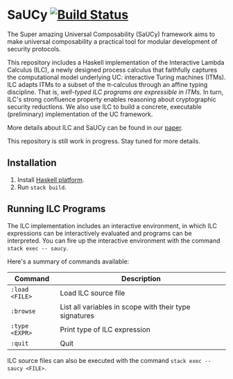 SaUCy [![Build Status](https://travis-ci.org/initc3/SaUCy.svg?branch=master)](https://travis-ci.org/initc3/SaUCy)
======

The Super amazing Universal Composability (SaUCy) framework aims to make
universal composability a practical tool for modular development of security
protocols.

This repository includes a Haskell implementation of the Interactive Lambda
Calculus (ILC), a newly designed process calculus that faithfully captures the
computational model underlying UC: interactive Turing machines (ITMs). ILC
adapts ITMs to a subset of the π-calculus through an affine typing
discipline. That is, *well-typed ILC programs are expressible in ITMs.* In turn,
ILC's strong confluence property enables reasoning about cryptographic security
reductions. We also use ILC to build a concrete, executable (preliminary)
implementation of the UC framework.

More details about ILC and SaUCy can be found in our
[paper](https://eprint.iacr.org/2019/402.pdf).

This repository is still work in progress. Stay tuned for more details.

Installation
------------

1. Install [Haskell platform](https://www.haskell.org/platform/).
2. Run `stack build`.

Running ILC Programs
--------------------
The ILC implementation includes an interactive environment, in which ILC
expressions can be interactively evaluated and programs can be interpreted. You
can fire up the interactive environment with the command `stack exec -- saucy`.

Here's a summary of commands available:

| Command | Description |
| --- | --- |
| `:load <FILE>` | Load ILC source file |
| `:browse` | List all variables in scope with their type signatures |
| `:type <EXPR>` | Print type of ILC expression |
| `:quit` | Quit |

ILC source files can also be executed with the command `stack exec -- saucy
<FILE>`.